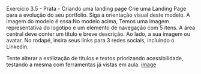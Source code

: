Exercício 3.5 - Prata - Criando uma landing page
Crie uma Landing Page para a evolução do seu portfolio. Siga a orientação visual deste modelo. A imagem do modelo é essa:No modelo acima, Temos uma imagem representativa do logotipo e um elemento de navegação com 5 itens. A área central deve conter um título e breve descrição. Ao lado, a sua imagem ou avatar. No rodapé, insira seus links para 3 redes sociais, incluindo o Linkedin.

Tente alterar a estilização de titulos e textos priorizando acessibilidade, testando a mesma com ferramentas já vistas em aula.
[image](tp10.webp)